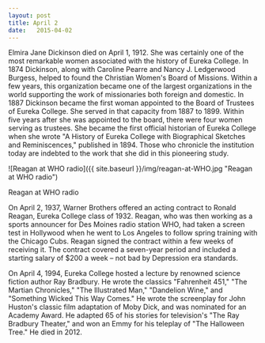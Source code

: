 ```yaml
---
layout: post
title: April 2
date:   2015-04-02
---
```


Elmira Jane Dickinson died on April 1, 1912. She was certainly one of the most remarkable women associated with the history of Eureka College. In 1874 Dickinson, along with Caroline Pearre and Nancy J. Ledgerwood Burgess, helped to found the Christian Women's Board of Missions. Within a few years, this organization became one of the largest organizations in the world supporting the work of missionaries both foreign and domestic. In 1887 Dickinson became the first woman appointed to the Board of Trustees of Eureka College. She served in that capacity from 1887 to 1899. Within five years after she was appointed to the board, there were four women serving as trustees. She became the first official historian of Eureka College when she wrote "A History of Eureka College with Biographical Sketches and Reminiscences," published in 1894. Those who chronicle the institution today are indebted to the work that she did in this pioneering study.

![Reagan at WHO radio]({{ site.baseurl }}/img/reagan-at-WHO.jpg "Reagan at WHO radio")
<p class="caption">Reagan at WHO radio</p>

On April 2, 1937, Warner Brothers offered an acting contract to Ronald Reagan, Eureka College class of 1932. Reagan, who was then working as a sports announcer for Des Moines radio station WHO, had taken a screen test in Hollywood when he went to Los Angeles to follow spring training with the Chicago Cubs. Reagan signed the contract within a few weeks of receiving it. The contract covered a seven-year period and included a starting salary of $200 a week – not bad by Depression era standards.

On April 4, 1994, Eureka College hosted a lecture by renowned science fiction author Ray Bradbury. He wrote the classics "Fahrenheit 451," "The Martian Chronicles," "The Illustrated Man," "Dandelion Wine," and "Something Wicked This Way Comes." He wrote the screenplay for John Huston's classic film adaptation of Moby Dick, and was nominated for an Academy Award. He adapted 65 of his stories for television's "The Ray Bradbury Theater," and won an Emmy for his teleplay of "The Halloween Tree." He died in 2012.
